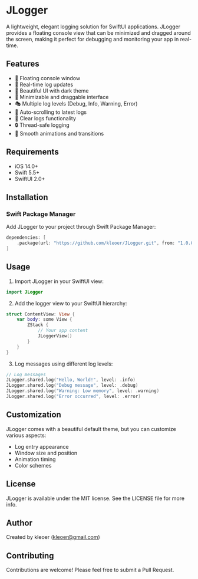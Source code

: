 # JLogger

A lightweight, elegant logging solution for SwiftUI applications. JLogger provides a floating console view that can be minimized and dragged around the screen, making it perfect for debugging and monitoring your app in real-time.

## Features

- 🎯 Floating console window
- 🔄 Real-time log updates
- 🎨 Beautiful UI with dark theme
- 📱 Minimizable and draggable interface
- 🎭 Multiple log levels (Debug, Info, Warning, Error)
- 📜 Auto-scrolling to latest logs
- 🧹 Clear logs functionality
- 🔒 Thread-safe logging
- 💫 Smooth animations and transitions

## Requirements

- iOS 14.0+
- Swift 5.5+
- SwiftUI 2.0+

## Installation

### Swift Package Manager

Add JLogger to your project through Swift Package Manager:

```swift
dependencies: [
    .package(url: "https://github.com/kleoer/JLogger.git", from: "1.0.0")
]
```

## Usage

1. Import JLogger in your SwiftUI view:

```swift
import JLogger
```

2. Add the logger view to your SwiftUI hierarchy:

```swift
struct ContentView: View {
    var body: some View {
        ZStack {
            // Your app content
            JLoggerView()
        }
    }
}
```

3. Log messages using different log levels:

```swift
// Log messages
JLogger.shared.log("Hello, World!", level: .info)
JLogger.shared.log("Debug message", level: .debug)
JLogger.shared.log("Warning: Low memory", level: .warning)
JLogger.shared.log("Error occurred", level: .error)
```

## Customization

JLogger comes with a beautiful default theme, but you can customize various aspects:

- Log entry appearance
- Window size and position
- Animation timing
- Color schemes

## License

JLogger is available under the MIT license. See the LICENSE file for more info.

## Author

Created by kleoer (kleoer@gmail.com)

## Contributing

Contributions are welcome! Please feel free to submit a Pull Request. 